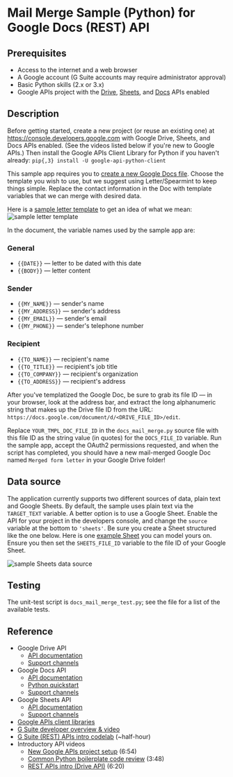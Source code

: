 # Mail Merge Sample (Python) for Google Docs (REST) API

## Prerequisites

- Access to the internet and a web browser
- A Google account (G Suite accounts may require administrator approval)
- Basic Python skills (2.x or 3.x)
- Google APIs project with the [Drive](https://developers.google.com/drive/), [Sheets](https://developers.google.com/sheets/), and [Docs](https://developers.google.com/docs/) APIs enabled

## Description

Before getting started, create a new project (or reuse an existing one) at <https://console.developers.google.com> with Google Drive, Sheets, and Docs APIs enabled. (See the videos listed below if you're new to Google APIs.) Then install the Google APIs Client Library for Python if you haven't already: `pip{,3} install -U google-api-python-client`

This sample app requires you to [create a new Google Docs file](https://docs.google.com). Choose the template you wish to use, but we suggest using Letter/Spearmint to keep things simple. Replace the contact information in the Doc with template variables that we can merge with desired data.

Here is a [sample letter template](https://drive.google.com/open?id=1Rr7eKm3tvUgRKRoOYVSMF69IVAHIOPS72-l0CzsPmfM) to get an idea of what we mean: ![sample letter template](https://user-images.githubusercontent.com/1102504/44741564-51ea2480-aab2-11e8-871c-a836626b2a0d.png "sample letter template")

In the document, the variable names used by the sample app are:

### General

* `{{DATE}}` — letter to be dated with this date
* `{{BODY}}` — letter content

### Sender

* `{{MY_NAME}}` — sender's name
* `{{MY_ADDRESS}}` — sender's address
* `{{MY_EMAIL}}` — sender's email
* `{{MY_PHONE}}` — sender's telephone number

### Recipient

* `{{TO_NAME}}` — recipient's name
* `{{TO_TITLE}}` — recipient's job title
* `{{TO_COMPANY}}` — recipient's organization
* `{{TO_ADDRESS}}` — recipient's address

After you've templatized the Google Doc, be sure to grab its file ID — in your browser, look at the address bar, and extract the long alphanumeric string that makes up the Drive file ID from the URL: `https://docs.google.com/document/d/<DRIVE_FILE_ID>/edit`.

Replace `YOUR_TMPL_DOC_FILE_ID` in the `docs_mail_merge.py` source file with this file ID as the string value (in quotes) for the `DOCS_FILE_ID` variable. Run the sample app, accept the OAuth2 permissions requested, and when the script has completed, you should have a new mail-merged Google Doc named `Merged form letter` in your Google Drive folder!

## Data source

The application currently supports two different sources of data, plain text and Google Sheets. By default, the sample uses plain text via the `TARGET_TEXT` variable. A better option is to use a Google Sheet. Enable the API for your project in the developers console, and change the `source` variable at the bottom to `'sheets'`. Be sure you create a Sheet structured like the one below. Here is one [example Sheet](https://docs.google.com/spreadsheets/d/1vaoqPYGL1cJvkogV36nu3AKQ5rUacXj9TV-zqTvXuMU/edit) you can model yours on. Ensure you then set the `SHEETS_FILE_ID` variable to the file ID of your Google Sheet.

![sample Sheets data source](https://user-images.githubusercontent.com/1102504/54064578-62e6c180-41ca-11e9-86f6-9d147ac17200.png "sample Sheets data source")

## Testing

The unit-test script is `docs_mail_merge_test.py`; see the file for a list of the available tests.

## Reference

- Google Drive API
    - [API documentation](https://developers.google.com/drive)
    - [Support channels](https://developers.google.com/drive/api/v3/support)
- Google Docs API
    - [API documentation](https://developers.google.com/docs)
    - [Python quickstart](https://developers.google.com/docs/api/quickstart/python)
    - [Support channels](https://developers.google.com/docs/api/support)
- Google Sheets API
    - [API documentation](https://developers.google.com/sheets)
    - [Support channels](https://developers.google.com/sheets/api/support)
- [Google APIs client libraries](https://developers.google.com/api-client-library)
- [G Suite developer overview &amp; video](https://developers.google.com/gsuite)
- [G Suite (REST) APIs intro codelab](https://g.co/codelabs/gsuite-apis-intro) (~half-hour)
- Introductory API videos
    - [New Google APIs project setup](https://goo.gl/RbyTFD) (6:54)
    - [Common Python boilerplate code review](https://goo.gl/KMfbeK) (3:48)
    - [REST APIs intro (Drive API)](https://goo.gl/ZIgf8k) (6:20)
